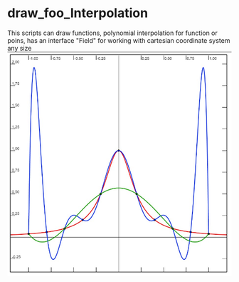 # draw_foo_Interpolation
This scripts can draw functions, polynomial interpolation for function or poins, has an interface "Field" for working with сartesian coordinate system any size
![Screenshot](https://github.com/RuslanTanasiichuk/draw_foo_Interpolation/blob/master/screenshot.jpg?raw=true)
